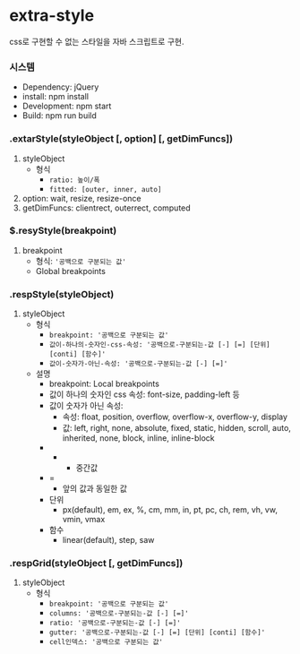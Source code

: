 # extra-style
css로 구현할 수 없는 스타일을 자바 스크립트로 구현.

### 시스템
* Dependency: jQuery
* install: npm install
* Development: npm start
* Build: npm run build

### .extarStyle(styleObject [, option] [, getDimFuncs])
1. styleObject
	* 형식
		* ```ratio: 높이/폭```
		* ```fitted: [outer, inner, auto]```
1. option: wait, resize, resize-once
1. getDimFuncs: clientrect, outerrect, computed

### $.resyStyle(breakpoint)
1. breakpoint
	* 형식: ```'공백으로 구분되는 값'```
	* Global breakpoints

### .respStyle(styleObject)
1. styleObject
	* 형식
		* ```breakpoint: '공백으로 구분되는 값'```
		* ```값이-하나의-숫자인-css-속성: '공백으로-구분되는-값 [-] [=] [단위] [conti] [함수]'```
		* ```값이-숫자가-아닌-속성: '공백으로-구분되는-값 [-] [=]'```
	* 설명
		* breakpoint: Local breakpoints
		* 값이 하나의 숫자인 css 속성: font-size, padding-left 등
		* 값이 숫자가 아닌 속성:
			* 속성: float, position, overflow, overflow-x, overflow-y, display
			* 값: left, right, none, absolute, fixed, static, hidden, scroll, auto, inherited, none, block, inline, inline-block
		* -
			* 중간값
		* =
			* 앞의 값과 동일한 값
		* 단위
			* px(default), em, ex, %, cm, mm, in, pt, pc, ch, rem, vh, vw, vmin, vmax
		* 함수
			* linear(default), step, saw

### .respGrid(styleObject [, getDimFuncs])
1. styleObject
	* 형식
		* ```breakpoint: '공백으로 구분되는 값'```
		* ```columns: '공백으로-구분되는-값 [-] [=]'```
		* ```ratio: '공백으로-구분되는-값 [-] [=]'```
		* ```gutter: '공백으로-구분되는-값 [-] [=] [단위] [conti] [함수]'```
		* ```cell인덱스: '공백으로 구분되는 값'```
